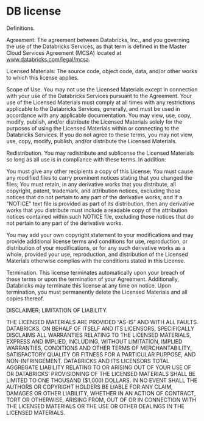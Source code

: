 # DB license
Definitions. 

Agreement: The agreement between Databricks, Inc., and you governing the use of the Databricks Services, as that term is defined in the Master Cloud Services Agreement (MCSA) located at www.databricks.com/legal/mcsa.

Licensed Materials: The source code, object code, data, and/or other works to which this license applies.

Scope of Use. You may not use the Licensed Materials except in connection with your use of the Databricks Services pursuant to the Agreement. Your use of the Licensed Materials must comply at all times with any restrictions applicable to the Databricks Services, generally, and must be used in accordance with any applicable documentation. You may view, use, copy, modify, publish, and/or distribute the Licensed Materials solely for the purposes of using the Licensed Materials within or connecting to the Databricks Services. If you do not agree to these terms, you may not view, use, copy, modify, publish, and/or distribute the Licensed Materials.

Redistribution. You may redistribute and sublicense the Licensed Materials so long as all use is in compliance with these terms. In addition:

You must give any other recipients a copy of this License;
You must cause any modified files to carry prominent notices stating that you changed the files;
You must retain, in any derivative works that you distribute, all copyright, patent, trademark, and attribution notices, excluding those notices that do not pertain to any part of the derivative works; and
If a "NOTICE" text file is provided as part of its distribution, then any derivative works that you distribute must include a readable copy of the attribution notices contained within such NOTICE file, excluding those notices that do not pertain to any part of the derivative works.

You may add your own copyright statement to your modifications and may provide additional license terms and conditions for use, reproduction, or distribution of your modifications, or for any such derivative works as a whole, provided your use, reproduction, and distribution of the Licensed Materials otherwise complies with the conditions stated in this License.

Termination. This license terminates automatically upon your breach of these terms or upon the termination of your Agreement. Additionally, Databricks may terminate this license at any time on notice. Upon termination, you must permanently delete the Licensed Materials and all copies thereof.

DISCLAIMER; LIMITATION OF LIABILITY.

THE LICENSED MATERIALS ARE PROVIDED “AS-IS” AND WITH ALL FAULTS. DATABRICKS, ON BEHALF OF ITSELF AND ITS LICENSORS, SPECIFICALLY DISCLAIMS ALL WARRANTIES RELATING TO THE LICENSED MATERIALS, EXPRESS AND IMPLIED, INCLUDING, WITHOUT LIMITATION, IMPLIED WARRANTIES, CONDITIONS AND OTHER TERMS OF MERCHANTABILITY, SATISFACTORY QUALITY OR FITNESS FOR A PARTICULAR PURPOSE, AND NON-INFRINGEMENT. DATABRICKS AND ITS LICENSORS TOTAL AGGREGATE LIABILITY RELATING TO OR ARISING OUT OF YOUR USE OF OR DATABRICKS’ PROVISIONING OF THE LICENSED MATERIALS SHALL BE LIMITED TO ONE THOUSAND ($1,000) DOLLARS.  IN NO EVENT SHALL THE AUTHORS OR COPYRIGHT HOLDERS BE LIABLE FOR ANY CLAIM, DAMAGES OR OTHER LIABILITY, WHETHER IN AN ACTION OF CONTRACT, TORT OR OTHERWISE, ARISING FROM, OUT OF OR IN CONNECTION WITH THE LICENSED MATERIALS OR THE USE OR OTHER DEALINGS IN THE LICENSED MATERIALS.
